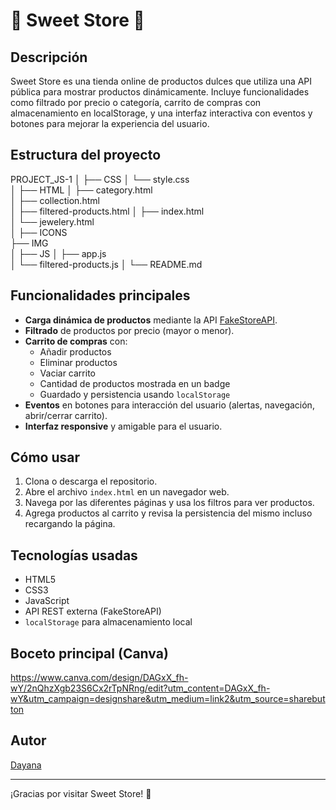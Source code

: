 # 🎀 Sweet Store 🎀

## Descripción
Sweet Store es una tienda online de productos dulces que utiliza una API pública para mostrar productos dinámicamente. Incluye funcionalidades como filtrado por precio o categoría, carrito de compras con almacenamiento en localStorage, y una interfaz interactiva con eventos y botones para mejorar la experiencia del usuario.

## Estructura del proyecto

PROJECT_JS-1
│
├── CSS
│   └── style.css             
│
├── HTML
│   ├── category.html         
│   ├── collection.html       
│   ├── filtered-products.html
│   ├── index.html            
│   └── jewelery.html         
│
├── ICONS                    
├── IMG                     
│
├── JS
│   ├── app.js               
│   └── filtered-products.js 
│
└── README.md                


## Funcionalidades principales

- **Carga dinámica de productos** mediante la API [FakeStoreAPI](https://fakestoreapi.com/products).
- **Filtrado** de productos por precio (mayor o menor).
- **Carrito de compras** con:
  - Añadir productos
  - Eliminar productos
  - Vaciar carrito
  - Cantidad de productos mostrada en un badge
  - Guardado y persistencia usando `localStorage`
- **Eventos** en botones para interacción del usuario (alertas, navegación, abrir/cerrar carrito).
- **Interfaz responsive** y amigable para el usuario.

## Cómo usar

1. Clona o descarga el repositorio.
2. Abre el archivo `index.html` en un navegador web.
3. Navega por las diferentes páginas y usa los filtros para ver productos.
4. Agrega productos al carrito y revisa la persistencia del mismo incluso recargando la página.

## Tecnologías usadas

- HTML5
- CSS3
- JavaScript 
- API REST externa (FakeStoreAPI)
- `localStorage` para almacenamiento local

## Boceto principal (Canva)

https://www.canva.com/design/DAGxX_fh-wY/2nQhzXgb23S6Cx2rTpNRng/edit?utm_content=DAGxX_fh-wY&utm_campaign=designshare&utm_medium=link2&utm_source=sharebutton

## Autor


[Dayana](https://github.com/Dayana196)

---

¡Gracias por visitar Sweet Store! 🎉


